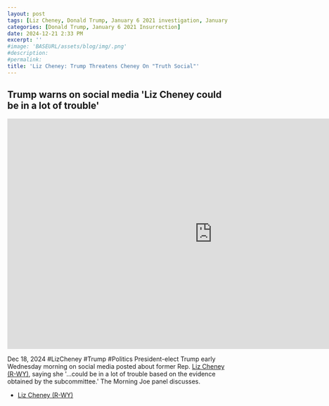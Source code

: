 ```yaml
---
layout: post
tags: [Liz Cheney, Donald Trump, January 6 2021 investigation, January 6 2021 committee, Cassidy Hutchinson testimony, politics, MSNBC]
categories: [Donald Trump, January 6 2021 Insurrection]
date: 2024-12-21 2:33 PM
excerpt: ''
#image: 'BASEURL/assets/blog/img/.png'
#description:
#permalink:
title: 'Liz Cheney: Trump Threatens Cheney On "Truth Social"'
---
```



## Trump warns on social media 'Liz Cheney could be in a lot of trouble'

<iframe width="932" height="524" src="https://www.youtube.com/embed/S3PoPUoBgXA" title="Trump warns on social media &#39;Liz Cheney could be in a lot of trouble&#39;" frameborder="0" allow="accelerometer; autoplay; clipboard-write; encrypted-media; gyroscope; picture-in-picture; web-share" referrerpolicy="strict-origin-when-cross-origin" allowfullscreen></iframe>

Dec 18, 2024  #LizCheney #Trump #Politics
President-elect Trump early Wednesday morning on social media posted about former Rep. [Liz Cheney (R-WY)](https://www.congress.gov/member/liz-cheney/C001109), saying she '...could be in a lot of trouble based on the evidence obtained by the subcommittee.' The Morning Joe panel discusses.

- [Liz Cheney (R-WY)](https://www.congress.gov/member/liz-cheney/C001109)
